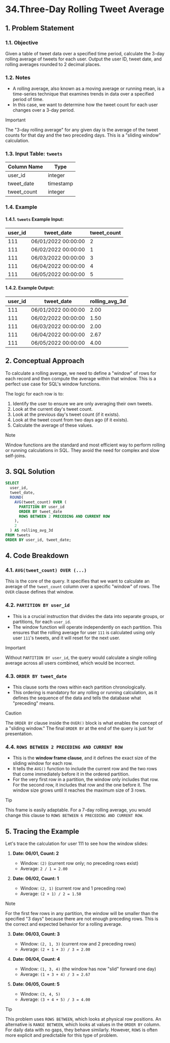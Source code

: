 # 34.Three-Day Rolling Tweet Average

## 1. Problem Statement

### 1.1. Objective
Given a table of tweet data over a specified time period, calculate the 3-day rolling average of tweets for each user. Output the user ID, tweet date, and rolling averages rounded to 2 decimal places.

### 1.2. Notes
-   A rolling average, also known as a moving average or running mean, is a time-series technique that examines trends in data over a specified period of time.
-   In this case, we want to determine how the tweet count for each user changes over a 3-day period.

> [!IMPORTANT]
> The "3-day rolling average" for any given day is the average of the tweet counts for that day and the two preceding days. This is a "sliding window" calculation.

### 1.3. Input Table: `tweets`

|Column Name|Type|
|---|---|
|user_id|integer|
|tweet_date|timestamp|
|tweet_count|integer|

### 1.4. Example

#### 1.4.1. `tweets` Example Input:

|user_id|tweet_date|tweet_count|
|---|---|---|
|111|06/01/2022 00:00:00|2|
|111|06/02/2022 00:00:00|1|
|111|06/03/2022 00:00:00|3|
|111|06/04/2022 00:00:00|4|
|111|06/05/2022 00:00:00|5|

#### 1.4.2. Example Output:

|user_id|tweet_date|rolling_avg_3d|
|---|---|---|
|111|06/01/2022 00:00:00|2.00|
|111|06/02/2022 00:00:00|1.50|
|111|06/03/2022 00:00:00|2.00|
|111|06/04/2022 00:00:00|2.67|
|111|06/05/2022 00:00:00|4.00|

## 2. Conceptual Approach
To calculate a rolling average, we need to define a "window" of rows for each record and then compute the average within that window. This is a perfect use case for SQL's window functions.

The logic for each row is to:
1.  Identify the user to ensure we are only averaging their own tweets.
2.  Look at the current day's tweet count.
3.  Look at the previous day's tweet count (if it exists).
4.  Look at the tweet count from two days ago (if it exists).
5.  Calculate the average of these values.

> [!NOTE]
> Window functions are the standard and most efficient way to perform rolling or running calculations in SQL. They avoid the need for complex and slow self-joins.

## 3. SQL Solution

```sql
SELECT
  user_id,
  tweet_date,
  ROUND(
    AVG(tweet_count) OVER (
      PARTITION BY user_id
      ORDER BY tweet_date
      ROWS BETWEEN 2 PRECEDING AND CURRENT ROW
    ),
    2
  ) AS rolling_avg_3d
FROM tweets
ORDER BY user_id, tweet_date;
```

## 4. Code Breakdown

### 4.1. `AVG(tweet_count) OVER (...)`
This is the core of the query. It specifies that we want to calculate an average of the `tweet_count` column over a specific "window" of rows. The `OVER` clause defines that window.

### 4.2. `PARTITION BY user_id`
-   This is a crucial instruction that divides the data into separate groups, or partitions, for each `user_id`.
-   The window function will operate independently on each partition. This ensures that the rolling average for user `111` is calculated using only user `111`'s tweets, and it will reset for the next user.

> [!IMPORTANT]
> Without `PARTITION BY user_id`, the query would calculate a single rolling average across all users combined, which would be incorrect.

### 4.3. `ORDER BY tweet_date`
-   This clause sorts the rows within each partition chronologically.
-   This ordering is mandatory for any rolling or running calculation, as it defines the sequence of the data and tells the database what "preceding" means.

> [!CAUTION]
> The `ORDER BY` clause inside the `OVER()` block is what enables the concept of a "sliding window." The final `ORDER BY` at the end of the query is just for presentation.

### 4.4. `ROWS BETWEEN 2 PRECEDING AND CURRENT ROW`
-   This is the **window frame clause**, and it defines the exact size of the sliding window for each row.
-   It tells the `AVG()` function to include the current row and the two rows that come immediately before it in the ordered partition.
-   For the very first row in a partition, the window only includes that row. For the second row, it includes that row and the one before it. The window size grows until it reaches the maximum size of 3 rows.

> [!TIP]
> This frame is easily adaptable. For a 7-day rolling average, you would change this clause to `ROWS BETWEEN 6 PRECEDING AND CURRENT ROW`.

## 5. Tracing the Example
Let's trace the calculation for user 111 to see how the window slides:

1.  **Date: 06/01, Count: 2**
    -   Window: `(2)` (current row only; no preceding rows exist)
    -   Average: `2 / 1 = 2.00`

2.  **Date: 06/02, Count: 1**
    -   Window: `(2, 1)` (current row and 1 preceding row)
    -   Average: `(2 + 1) / 2 = 1.50`

> [!NOTE]
> For the first few rows in any partition, the window will be smaller than the specified "3 days" because there are not enough preceding rows. This is the correct and expected behavior for a rolling average.

3.  **Date: 06/03, Count: 3**
    -   Window: `(2, 1, 3)` (current row and 2 preceding rows)
    -   Average: `(2 + 1 + 3) / 3 = 2.00`

4.  **Date: 06/04, Count: 4**
    -   Window: `(1, 3, 4)` (the window has now "slid" forward one day)
    -   Average: `(1 + 3 + 4) / 3 = 2.67`

5.  **Date: 06/05, Count: 5**
    -   Window: `(3, 4, 5)`
    -   Average: `(3 + 4 + 5) / 3 = 4.00`

> [!TIP]
> This problem uses `ROWS BETWEEN`, which looks at physical row positions. An alternative is `RANGE BETWEEN`, which looks at values in the `ORDER BY` column. For daily data with no gaps, they behave similarly. However, `ROWS` is often more explicit and predictable for this type of problem.

